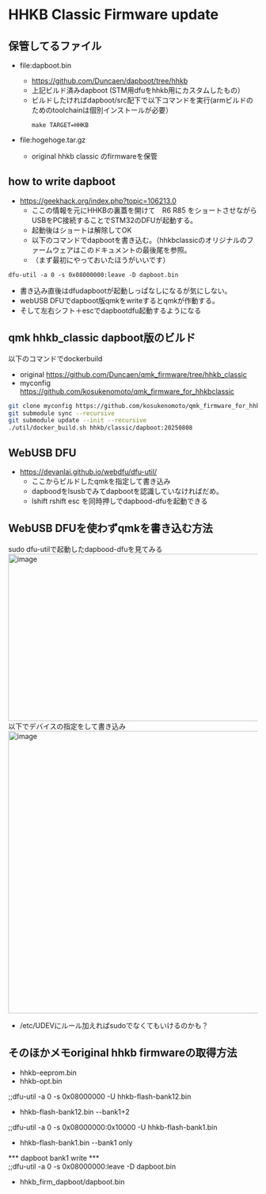 # HHKB Classic Firmware update

## 保管してるファイル
- file:dapboot.bin
  - https://github.com/Duncaen/dapboot/tree/hhkb
  - 上記ビルド済みdapboot (STM用dfuをhhkb用にカスタムしたもの）
  - ビルドしたければdapboot/src配下で以下コマンドを実行(armビルドのためのtoolchainは個別インストールが必要）
    ```
    make TARGET=HHKB
    ```

- file:hogehoge.tar.gz
  - original hhkb classic のfirmwareを保管

## how to write dapboot
- https://geekhack.org/index.php?topic=106213.0
  - ここの情報を元にHHKBの裏蓋を開けて　R6 R85 をショートさせながらUSBをPC接続することでSTM32のDFUが起動する。
  - 起動後はショートは解除してOK
  - 以下のコマンドでdapbootを書き込む。（hhkbclassicのオリジナルのファームウェアはこのドキュメントの最後尾を参照。
  - （まず最初にやっておいたほうがいいです）

```
dfu-util -a 0 -s 0x08000000:leave -D dapboot.bin
```

 - 書き込み直後はdfudapbootが起動しっぱなしになるが気にしない。
 - webUSB DFUでdapboot版qmkをwriteするとqmkが作動する。
 - そして左右シフト＋escでdapbootdfu起動するようになる

## qmk hhkb_classic dapboot版のビルド
以下のコマンドでdockerbuild
- original https://github.com/Duncaen/qmk_firmware/tree/hhkb_classic
- myconfig https://github.com/kosukenomoto/qmk_firmware_for_hhkbclassic

```bash
git clone myconfig https://github.com/kosukenomoto/qmk_firmware_for_hhkbclassic qmk_firmware_hhkbclassic
git submodule sync --recursive  
git submodule update --init --recursive  
./util/docker_build.sh hhkb/classic/dapboot:20250808
```

## WebUSB DFU
- https://devanlai.github.io/webdfu/dfu-util/
  - ここからビルドしたqmkを指定して書き込み
  - dapboodをlsusbでみてdapbootを認識していなければだめ。
  - lshift rshift esc を同時押しでdapbood-dfuを起動できる

## WebUSB DFUを使わずqmkを書き込む方法
sudo dfu-utilで起動したdapbood-dfuを見てみる
<img width="1389" height="337" alt="image" src="https://github.com/user-attachments/assets/849dcd54-583a-47af-923f-378073555b2b" />
以下でデバイスの指定をして書き込み
<img width="790" height="569" alt="image" src="https://github.com/user-attachments/assets/959ca1ae-b878-481b-8a33-65a0b1f9bcff" />
- /etc/UDEVにルール加えればsudoでなくてもいけるのかも？

## そのほかメモoriginal hhkb firmwareの取得方法
- hhkb-eeprom.bin
- hhkb-opt.bin

;;dfu-util -a 0 -s 0x08000000 -U hhkb-flash-bank12.bin
  - hhkb-flash-bank12.bin --bank1+2                   
                                                 
;;dfu-util -a 0 -s 0x08000000:0x10000 -U hhkb-flash-bank1.bin
  - hhkb-flash-bank1.bin --bank1 only                            
                                                           
*** dapboot bank1 write ***                               
;;dfu-util -a 0 -s 0x08000000:leave -D dapboot.bin       
  - hhkb_firm_dapboot/dapboot.bin                          
                                                      
